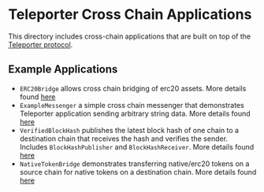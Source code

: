# Teleporter Cross Chain Applications

This directory includes cross-chain applications that are built on top of the [Teleporter protocol](../Teleporter/README.md).

## Example Applications

- `ERC20Bridge` allows cross chain bridging of erc20 assets. More details found [here](./examples/ERC20Bridge/README.md)
- `ExampleMessenger` a simple cross chain messenger that demonstrates Teleporter application sending arbitrary string data. More details found [here](./examples/ExampleMessenger/README.md)
- `VerifiedBlockHash` publishes the latest block hash of one chain to a destination chain that receives the hash and verifies the sender. Includes `BlockHashPublisher` and `BlockHashReceiver`. More details found [here](./examples/VerifiedBlockHash/README.md)
- `NativeTokenBridge` demonstrates transferring native/erc20 tokens on a source chain for native tokens on a destination chain. More details found [here](./examples/NativeTokenBridge/README.md)